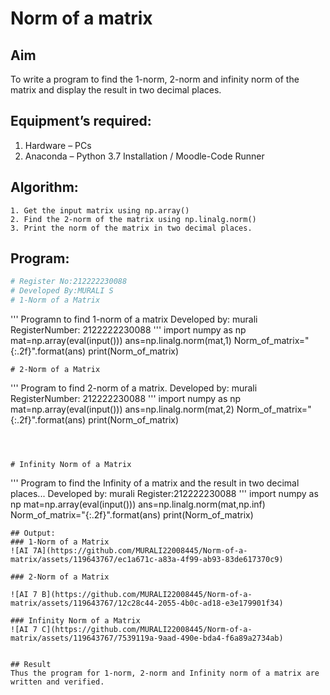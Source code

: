 # Norm of a matrix
## Aim
To write a program to find the 1-norm, 2-norm and infinity norm of the matrix and display the result in two decimal places.
## Equipment’s required:
1.	Hardware – PCs
2.	Anaconda – Python 3.7 Installation / Moodle-Code Runner
## Algorithm:
	1. Get the input matrix using np.array()   
    2. Find the 2-norm of the matrix using np.linalg.norm()
	3. Print the norm of the matrix in two decimal places.
## Program:
```Python
# Register No:212222230088
# Developed By:MURALI S 
# 1-Norm of a Matrix
```
'''
Programn to find 1-norm of a matrix
Developed by: murali
RegisterNumber: 2122222230088
'''
import numpy as np 
mat=np.array(eval(input()))
ans=np.linalg.norm(mat,1)
Norm_of_matrix="{:.2f}".format(ans)
print(Norm_of_matrix)



```
# 2-Norm of a Matrix
```
'''
Program to find 2-norm of a matrix.
Developed by: murali
RegisterNumber: 212222230088
'''
import numpy as np
mat=np.array(eval(input()))
ans=np.linalg.norm(mat,2)
Norm_of_matrix="{:.2f}".format(ans)
print(Norm_of_matrix)


```



# Infinity Norm of a Matrix
```
'''
Program to find the Infinity of a matrix and the result in two decimal places...
Developed by: murali
Register:212222230088
'''
import numpy as np
mat=np.array(eval(input()))
ans=np.linalg.norm(mat,np.inf)
Norm_of_matrix="{:.2f}".format(ans)
print(Norm_of_matrix)




```
## Output:
### 1-Norm of a Matrix
![AI 7A](https://github.com/MURALI22008445/Norm-of-a-matrix/assets/119643767/ec1a671c-a83a-4f99-ab93-83de617370c9)

### 2-Norm of a Matrix

![AI 7 B](https://github.com/MURALI22008445/Norm-of-a-matrix/assets/119643767/12c28c44-2055-4b0c-ad18-e3e179901f34)

### Infinity Norm of a Matrix
![AI 7 C](https://github.com/MURALI22008445/Norm-of-a-matrix/assets/119643767/7539119a-9aad-490e-bda4-f6a89a2734ab)


## Result
Thus the program for 1-norm, 2-norm and Infinity norm of a matrix are written and verified.
